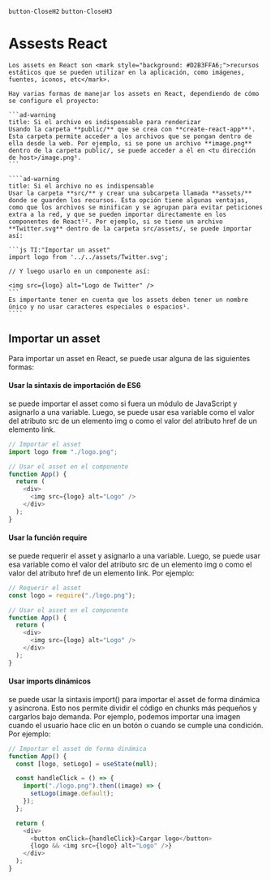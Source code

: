 
`button-CloseH2` `button-CloseH3`
# Assests React

`````ad-abstract
Los assets en React son <mark style="background: #D2B3FFA6;">recursos estáticos que se pueden utilizar en la aplicación, como imágenes, fuentes, iconos, etc</mark>. 

Hay varias formas de manejar los assets en React, dependiendo de cómo se configure el proyecto:

```ad-warning
title: Si el archivo es indispensable para renderizar
Usando la carpeta **public/** que se crea con **create-react-app**¹. Esta carpeta permite acceder a los archivos que se pongan dentro de ella desde la web. Por ejemplo, si se pone un archivo **image.png** dentro de la carpeta public/, se puede acceder a él en <tu dirección de host>/image.png³.
```

````ad-warning
title: Si el archivo no es indispensable
Usar la carpeta **src/** y crear una subcarpeta llamada **assets/** donde se guarden los recursos. Esta opción tiene algunas ventajas, como que los archivos se minifican y se agrupan para evitar peticiones extra a la red, y que se pueden importar directamente en los componentes de React¹². Por ejemplo, si se tiene un archivo **Twitter.svg** dentro de la carpeta src/assets/, se puede importar así:

```js TI:"Importar un asset"
import logo from '../../assets/Twitter.svg';

// Y luego usarlo en un componente así:

<img src={logo} alt="Logo de Twitter" />
```
Es importante tener en cuenta que los assets deben tener un nombre único y no usar caracteres especiales o espacios¹.
````
`````

## Importar un asset
Para importar un asset en React, se puede usar alguna de las siguientes formas:

#### Usar la sintaxis de importación de ES6
se puede importar el asset como si fuera un módulo de JavaScript y asignarlo a una variable. Luego, se puede usar esa variable como el valor del atributo src de un elemento img o como el valor del atributo href de un elemento link.

```js
// Importar el asset
import logo from "./logo.png";

// Usar el asset en el componente
function App() {
  return (
    <div>
      <img src={logo} alt="Logo" />
    </div>
  );
}
```

#### Usar la función require
se puede requerir el asset y asignarlo a una variable. Luego, se puede usar esa variable como el valor del atributo src de un elemento img o como el valor del atributo href de un elemento link. Por ejemplo:

```js
// Requerir el asset
const logo = require("./logo.png");

// Usar el asset en el componente
function App() {
  return (
    <div>
      <img src={logo} alt="Logo" />
    </div>
  );
}
```

#### Usar imports dinámicos
se puede usar la sintaxis import() para importar el asset de forma dinámica y asíncrona. Esto nos permite dividir el código en chunks más pequeños y cargarlos bajo demanda. Por ejemplo, podemos importar una imagen cuando el usuario hace clic en un botón o cuando se cumple una condición. Por ejemplo:

```js
// Importar el asset de forma dinámica
function App() {
  const [logo, setLogo] = useState(null);

  const handleClick = () => {
    import("./logo.png").then((image) => {
      setLogo(image.default);
    });
  };

  return (
    <div>
      <button onClick={handleClick}>Cargar logo</button>
      {logo && <img src={logo} alt="Logo" />}
    </div>
  );
}
```
